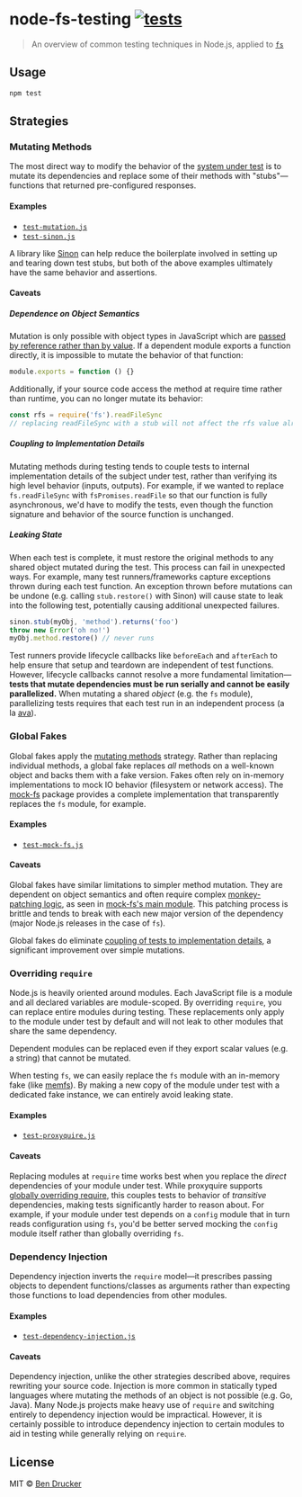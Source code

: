 # node-fs-testing [![tests](https://github.com/bendrucker/node-fs-testing/workflows/tests/badge.svg?branch=master)](https://github.com/bendrucker/node-fs-testing/actions?query=workflow%3Atests)

> An overview of common testing techniques in Node.js, applied to [`fs`](https://nodejs.org/api/fs.html)

## Usage

```sh
npm test
```

## Strategies

### Mutating Methods

The most direct way to modify the behavior of the [system under test](http://xunitpatterns.com/SUT.html) is to mutate its dependencies and replace some of their methods with "stubs"—functions that returned pre-configured responses.

#### Examples

* [`test-mutation.js`](test-mutation.js)
* [`test-sinon.js`](test-sinon.js)

A library like [Sinon](https://sinonjs.org) can help reduce the boilerplate involved in setting up and tearing down test stubs, but both of the above examples ultimately have the same behavior and assertions.

#### Caveats

##### Dependence on Object Semantics

Mutation is only possible with object types in JavaScript which are [passed by reference rather than by value](https://codeburst.io/explaining-value-vs-reference-in-javascript-647a975e12a0). If a dependent module exports a function directly, it is impossible to mutate the behavior of that function:

```js
module.exports = function () {}
```

Additionally, if your source code access the method at require time rather than runtime, you can no longer mutate its behavior:

```js
const rfs = require('fs').readFileSync
// replacing readFileSync with a stub will not affect the rfs value already assigned
```

##### Coupling to Implementation Details

Mutating methods during testing tends to couple tests to internal implementation details of the subject under test, rather than verifying its high level behavior (inputs, outputs). For example, if we wanted to replace `fs.readFileSync` with `fsPromises.readFile` so that our function is fully asynchronous, we'd have to modify the tests, even though the function signature and behavior of the source function is unchanged.

##### Leaking State

When each test is complete, it must restore the original methods to any shared object mutated during the test. This process can fail in unexpected ways. For example, many test runners/frameworks capture exceptions thrown during each test function. An exception thrown before mutations can be undone (e.g. calling `stub.restore()` with Sinon) will cause state to leak into the following test, potentially causing additional unexpected failures. 

```js
sinon.stub(myObj, 'method').returns('foo')
throw new Error('oh no!')
myObj.method.restore() // never runs
```

Test runners provide lifecycle callbacks like `beforeEach` and `afterEach` to help ensure that setup and teardown are independent of test functions. However, lifecycle callbacks cannot resolve a more fundamental limitation—**tests that mutate dependencies must be run serially and cannot be easily parallelized.** When mutating a shared _object_ (e.g. the `fs` module), parallelizing tests requires that each test run in an independent process (a la [ava](https://github.com/avajs/ava)). 

### Global Fakes

Global fakes apply the [mutating methods](#mutating-methods) strategy. Rather than replacing individual methods, a global fake replaces _all_ methods on a well-known object and backs them with a fake version. Fakes often rely on in-memory implementations to mock IO behavior (filesystem or network access). The [mock-fs](https://github.com/tschaub/mock-fs) package provides a complete implementation that transparently replaces the `fs` module, for example.

#### Examples

* [`test-mock-fs.js`](test-mock-fs.js)

#### Caveats

Global fakes have similar limitations to simpler method mutation. They are dependent on object semantics and often require complex [monkey-patching logic](https://en.wikipedia.org/wiki/Monkey_patch#Definitions), as seen in [mock-fs's main module](https://github.com/tschaub/mock-fs/blob/master/lib/index.js). This patching process is brittle and tends to break with each new major version of the dependency (major Node.js releases in the case of `fs`).

Global fakes do eliminate [coupling of tests to implementation details](#coupling-to-implementation-details), a significant improvement over simple mutations.

### Overriding `require`

Node.js is heavily oriented around modules. Each JavaScript file is a module and all declared variables are module-scoped. By overriding `require`, you can replace entire modules during testing. These replacements only apply to the module under test by default and will not leak to other modules that share the same dependency.

Dependent modules can be replaced even if they export scalar values (e.g. a string) that cannot be mutated.

When testing `fs`, we can easily replace the `fs` module with an in-memory fake (like [memfs](https://github.com/streamich/memfs)). By making a new copy of the module under test with a dedicated fake instance, we can entirely avoid leaking state.

#### Examples

* [`test-proxyquire.js`](test-proxyquire.js)

#### Caveats

Replacing modules at `require` time works best when you replace the _direct_ dependencies of your module under test. While proxyquire supports [globally overriding require](https://github.com/thlorenz/proxyquire#globally-override-require), this couples tests to behavior of _transitive_ dependencies, making tests significantly harder to reason about. For example, if your module under test depends on a `config` module that in turn reads configuration using `fs`, you'd be better served mocking the `config` module itself rather than globally overriding `fs`.

### Dependency Injection

Dependency injection inverts the `require` model—it prescribes passing objects to dependent functions/classes as arguments rather than expecting those functions to load dependencies from other modules. 

#### Examples

* [`test-dependency-injection.js`](test-dependency-injection.js)

#### Caveats

Dependency injection, unlike the other strategies described above, requires rewriting your source code. Injection is more common in statically typed languages where mutating the methods of an object is not possible (e.g. Go, Java). Many Node.js projects make heavy use of `require` and switching entirely to dependency injection would be impractical. However, it is certainly possible to introduce dependency injection to certain modules to aid in testing while generally relying on `require`.

## License

MIT © [Ben Drucker](http://bendrucker.me)
